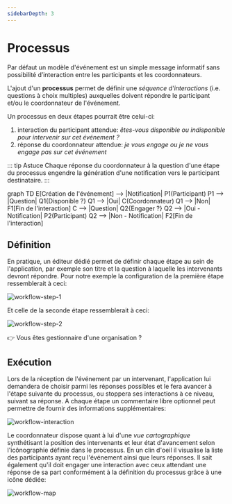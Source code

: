 ```yaml
---
sidebarDepth: 3
---
```


# Processus

Par défaut un modèle d'événement est un simple message informatif sans possibilité d’interaction entre les participants et les coordonnateurs.

L'ajout d'un **processus** permet de définir une *séquence d'interactions* (i.e. questions à choix multiples) auxquelles doivent répondre le participant et/ou le coordonnateur de l'événement.

Un processus en deux étapes pourrait être celui-ci:
  1. interaction du participant attendue: *êtes-vous disponible ou indisponible pour intervenir sur cet événement ?*
  2. réponse du coordonnateur attendue: *je vous engage ou je ne vous engage pas sur cet événement*

::: tip Astuce
Chaque réponse du coordonnateur à la question d'une étape du processus engendre la génération d'une notification vers le participant destinataire.
:::

<mermaid>
graph TD
  E[Création de l'événement] --> |Notification| P1(Participant)
  P1 --> |Question| Q1{Disponible ?}
  Q1 --> |Oui| C(Coordonnateur)
  Q1 --> |Non| F1[Fin de l'interaction]
  C --> |Question| Q2{Engager ?}
  Q2 --> |Oui - Notification| P2(Participant)
  Q2 --> |Non - Notification| F2[Fin de l'interaction]
</mermaid>

## Définition

En pratique, un éditeur dédié permet de définir chaque étape au sein de l'application, par exemple son titre et la question à laquelle les intervenants devront répondre. Pour notre exemple la configuration de la première étape ressemblerait à ceci:

![workflow-step-1](../../assets/Event-Workflow-1-FR.png)

Et celle de la seconde étape ressemblerait à ceci:

![workflow-step-2](../../assets/Event-Workflow-2-FR.png)

:point_right: Vous êtes gestionnaire d'une organisation ? <tour-link text="Voir comment créer un modèle avec processus" path="home" :params="{ organisation: 'manager', route: 'create-event-template' }"/>

## Exécution

Lors de la réception de l'événement par un intervenant, l'application lui demandera de choisir parmi les réponses possibles et le fera avancer à l'étape suivante du processus, ou stoppera ses interactions à ce niveau, suivant sa réponse. A chaque étape un commentaire libre optionnel peut permettre de fournir des informations supplémentaires:

![workflow-interaction](../../assets/Interaction-FR.png)

Le coordonnateur dispose quant à lui d'une *vue cartographique* synthétisant la position des intervenants et leur état d'avancement selon l'icônographie définie dans le processus. En un clin d'oeil il visualise la liste des participants ayant reçu l'événement ainsi que leurs réponses. Il sait également qu'il doit engager une interaction avec ceux attendant une réponse de sa part conformément à la définition du processus grâce à une icône dédiée:

![workflow-map](../../assets/Event-Map-FR.png)
